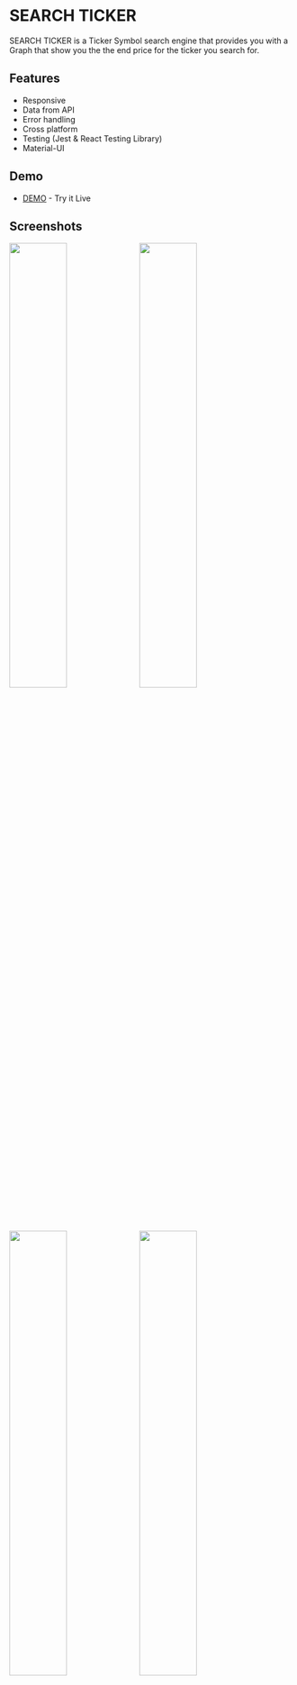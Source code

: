 
# SEARCH TICKER

SEARCH TICKER is a Ticker Symbol search engine that provides you with a Graph that show you the the end price for the ticker you search for.


## Features
- Responsive
- Data from API
- Error handling
- Cross platform
- Testing (Jest & React Testing Library)
- Material-UI

## Demo

- [DEMO](http://arbetsprovgraph.surge.sh) - Try it Live





## Screenshots

<img src="https://user-images.githubusercontent.com/18538595/167317267-5ba5c20c-14b8-4f9c-9df3-f476f4b4c76c.png" width="45%"></img>
<img src="https://user-images.githubusercontent.com/18538595/167317300-284ee2ec-0d3d-4c1b-9ed1-e25f4f97a671.png" width="45%"></img>
<img src="https://user-images.githubusercontent.com/18538595/167317330-970ed394-a5e2-4680-adc3-57146883a1ac.png" width="45%"></img>
<img src="https://user-images.githubusercontent.com/18538595/167317359-88ffb6a2-5efd-4ebf-8d9e-c07162c3eabe.png" width="45%"></img>
<img src="https://user-images.githubusercontent.com/18538595/167317380-4c32d3c1-cb33-467c-8fd0-482af9d006b3.png" width="45%"></img> 

## API Reference

#### Base url

```http
  GET https://data.nasdaq.com
```

#### Get all items

```http
  GET /api/v3/datasets/${database_code}/${dataset_code}/data.{return_format}
```

##### Example
```http
  GET /api/v3/datasets/${database_code}/${dataset_code}/data.{return_format}
```

| Parameter       | Required | Type     | Description                                                                                |
| :-------------- | :------- | :------- | :--------------------------------------------------------------------------------------    |
| `api_key`       | Yes      | `string` | Your API key                                                                               |
| `database_code` | Yes      | `string` | Code identifying the database to which the dataset belongs.                                |
| `dataset_code`  | Yes      | `string` | Code identifying the dataset.                                                              |
| `limit`         | no       | `int`    | Use limit=n to get the first n rows of the dataset. Use limit=1 to get just the latest row.|

```json
{
   "dataset_data":{
      "limit":3,
      "transform":null,
      "column_index":4,
      "column_names":[
         "Date",
         "Close"
      ],
      "start_date":"2012-05-18",
      "end_date":"2018-03-27",
      "frequency":"daily",
      "data":[
         [
            "2018-03-31",
            152.19
         ],
         [
            "2018-02-28",
            178.32
         ],
         [
            "2018-01-31",
            186.89
         ]
      ],
      "collapse":"monthly",
      "order":"desc"
   }
}
```

#### fetchTickerDatasetBySymbol("FB")

Takes a ticker-sybmol of Type("string") and returns a json response like the one above.

#### You can read more about the API on the links below

- [Time-series Parameters](https://docs.data.nasdaq.com/docs/parameters-2)
- [Time-series Usage](https://docs.data.nasdaq.com/docs/in-depth-usage)
## Deployment

To deploy this project, you need to have surge installed. See (step 1)
If you have surge installed skip this step and continue to (step 2)

#### Step 1

```bash
    npm install surge
```

Go to the public-folder and open the CNAME-file and Change the CNAM you like to have
- xxxx.surge.sh
- ex. Testing.surge.sh
or leave it empty to let surge auto generate one for you on deployment.

#### Step 3

This step will build the app and deploy it for you.

```bash
    npm run deploy
```
After the script has finished running, just click on the link to get to the website.
## Authors

- [@Fadil Al](https://www.github.com/FaaDiiL)

## Badges

[![npm version](https://camo.githubusercontent.com/4e4a3b5c3e9c00501ec866e2f2466c5a6032f838aca5f2cf3b14450e39e8a2f0/68747470733a2f2f696d672e736869656c64732e696f2f62616467652f72656163742532302d2532333230323332612e7376673f267374796c653d666f722d7468652d6261646765266c6f676f3d7265616374266c6f676f436f6c6f723d253233363144414642)](https://reactjs.org/)

[![npm version](https://badge.fury.io/js/node.svg)](https://badge.fury.io/js/node)

[![npm version](https://badge.fury.io/js/npm.svg)](https://badge.fury.io/js/npm)

[![made-with-javascript](https://img.shields.io/badge/Made%20with-JavaScript-1f425f.svg)](https://www.javascript.com)

[![MIT License](https://img.shields.io/apm/l/atomic-design-ui.svg?)](https://github.com/git/git-scm.com/blob/main/MIT-LICENSE.txt)


# Getting Started with Create React App

This project was bootstrapped with [Create React App](https://github.com/facebook/create-react-app).

## Available Scripts

In the project directory, you can run:

### `npm start`

Runs the app in the development mode.\
Open [http://localhost:3000](http://localhost:3000) to view it in your browser.

The page will reload when you make changes.\
You may also see any lint errors in the console.

### `npm test`

Launches the test runner in the interactive watch mode.\
See the section about [running tests](https://facebook.github.io/create-react-app/docs/running-tests) for more information.

### `npm run build`

Builds the app for production to the `build` folder.\
It correctly bundles React in production mode and optimizes the build for the best performance.

The build is minified and the filenames include the hashes.\
Your app is ready to be deployed!

See the section about [deployment](https://facebook.github.io/create-react-app/docs/deployment) for more information.

### `npm run eject`

**Note: this is a one-way operation. Once you `eject`, you can't go back!**

If you aren't satisfied with the build tool and configuration choices, you can `eject` at any time. This command will remove the single build dependency from your project.

Instead, it will copy all the configuration files and the transitive dependencies (webpack, Babel, ESLint, etc) right into your project so you have full control over them. All of the commands except `eject` will still work, but they will point to the copied scripts so you can tweak them. At this point you're on your own.

You don't have to ever use `eject`. The curated feature set is suitable for small and middle deployments, and you shouldn't feel obligated to use this feature. However we understand that this tool wouldn't be useful if you couldn't customize it when you are ready for it.

